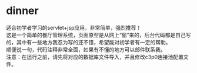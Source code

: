 # dinner
适合初学者学习的servlet+jsp应用，非常简单，强烈推荐！<br>
这是一个简单的餐厅管理系统，页面原型是从网上“偷”来的，后台代码都是自己写的，其中有一些地方我忍为写的还不错，希望能对初学者有一定的帮助。<br>
顺便说一句，代码注释非常全面，如果有不懂的地方可以邮件联系我。<br>
注意：在运行之前，请先将对应的数据库文件导入，并且修改c3p0连接池配置文件。
